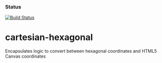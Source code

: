 ### Status
[![Build Status](https://travis-ci.org/chad-autry/cartesian-hexagonal.svg?branch=master)](https://travis-ci.org/chad-autry/cartesian-hexagonal)

# cartesian-hexagonal
Encapsulates logic to convert between hexagonal coordinates and HTML5 Canvas coordinates

